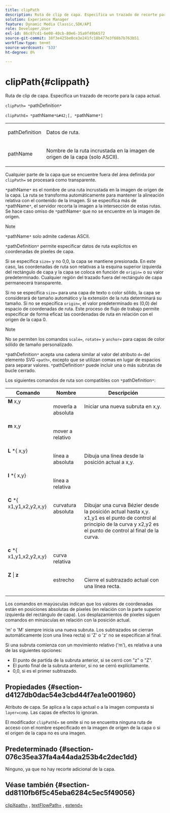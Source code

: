 ```yaml
---
title: clipPath
description: Ruta de clip de capa. Especifica un trazado de recorte para la capa actual.
solution: Experience Manager
feature: Dynamic Media Classic,SDK/API
role: Developer,User
exl-id: 86c87cd1-6e08-40cb-80e6-35a9f49b6572
source-git-commit: 38f3e425be0ce3e241fc18b477e3f68b7b763b51
workflow-type: tm+mt
source-wordcount: '533'
ht-degree: 0%

---
```


# clipPath{#clippath}

Ruta de clip de capa. Especifica un trazado de recorte para la capa actual.

`clipPath= *`pathDefinition`*`

`clipPathE= *`pathName`*&#42;[, *`pathName`*]`

<table id="simpletable_275E2A5FAB804C6388BD110D2ACA3C82"> 
 <tr class="strow"> 
  <td class="stentry"> <p><span class="codeph"> <span class="varname"> pathDefinition</span> </span> </p> </td> 
  <td class="stentry"> <p>Datos de ruta. </p></td> 
 </tr> 
 <tr class="strow"> 
  <td class="stentry"> <p><span class="codeph"> <span class="varname"> pathName</span></span> </p> </td> 
  <td class="stentry"> <p>Nombre de la ruta incrustada en la imagen de origen de la capa (solo ASCII). </p></td> 
 </tr> 
</table>

Cualquier parte de la capa que se encuentre fuera del área definida por `clipPath=` se procesará como transparente.

`*`pathName`*` es el nombre de una ruta incrustada en la imagen de origen de la capa. La ruta se transforma automáticamente para mantener la alineación relativa con el contenido de la imagen. Si se especifica más de `*`pathName`*`, el servidor recorta la imagen a la intersección de estas rutas. Se hace caso omiso de `*`pathName`*` que no se encuentre en la imagen de origen.

>[!NOTE]
>
>`*`pathName`*` solo admite cadenas ASCII.

`*`pathDefinition`*` permite especificar datos de ruta explícitos en coordenadas de píxeles de capa.

Si se especifica `size=` y no 0,0, la capa se mantiene presionada. En este caso, las coordenadas de ruta son relativas a la esquina superior izquierda del rectángulo de capa y la capa se coloca en función de `origin=` o su valor predeterminado. Cualquier región del trazado fuera del rectángulo de capa permanecerá transparente.

Si no se especifica `size=` para una capa de texto o color sólido, la capa se considerará de tamaño automático y la extensión de la ruta determinará su tamaño. Si no se especifica `origin=`, el valor predeterminado es (0,0) del espacio de coordenadas de ruta. Este proceso de flujo de trabajo permite especificar de forma eficaz las coordenadas de ruta en relación con el origen de la capa 0.

>[!NOTE]
>
>No se permiten los comandos `scale=`, `rotate=` y `anchor=` para capas de color sólido de tamaño personalizado.

`*`pathDefinition`*` acepta una cadena similar al valor del atributo `d=` del elemento SVG `<path>`, excepto que se utilizan comas en lugar de espacios para separar valores. `*`pathDefinition`*` puede incluir una o más subrutas de bucle cerrado.

Los siguientes comandos de ruta son compatibles con `*`pathDefinition`*`:

<table id="table_A74DD7A48B1C417D9D4BA46BECEAB981"> 
 <thead> 
  <tr> 
   <th class="entry"> <b> Comando</b> </th> 
   <th class="entry"> <b> Nombre</b> </th> 
   <th class="entry"> <b> Descripción</b> </th> 
  </tr> 
 </thead>
 <tbody> 
  <tr valign="top"> 
   <td> <b> M</b> <span class="varname"> x,y</span> </td> 
   <td> <p> moverla a absoluta </p> </td> 
   <td> <p> Iniciar una nueva subruta en x,y. </p> </td> 
  </tr> 
  <tr valign="top"> 
   <td> <b> m</b> <span class="varname"> x,y</span> </td> 
   <td> <p> mover a relativo </p> </td> 
  </tr> 
  <tr valign="top"> 
   <td> <b> L</b> *{<span class="varname"> x,y</span>} </td> 
   <td> <p> línea a absoluta </p> </td> 
   <td> <p> Dibuja una línea desde la posición actual a x,y. </p> </td> 
  </tr> 
  <tr valign="top"> 
   <td> <b> l</b> *{<span class="varname"> x,y</span>} </td> 
   <td> <p> línea a relativa </p> </td> 
  </tr> 
  <tr valign="top"> 
   <td> <b> C</b> *{<span class="varname"> x1,y1,x2,y2,x,y</span>} </td> 
   <td> <p> curvatura absoluta </p> </td> 
   <td> <p> Dibujar una curva Bézier desde la posición actual hasta x,y. x1,y1 es el punto de control al principio de la curva y x2,y2 es el punto de control al final de la curva. </p> </td> 
  </tr> 
  <tr valign="top"> 
   <td> <b> c</b> *{<span class="varname"> x1,y1,x2,y2,x,y</span>} </td> 
   <td> <p> curva relativa </p> </td> 
  </tr> 
  <tr valign="top"> 
   <td> <b> Z</b> | <b>z</b> </td> 
   <td> <p> estrecho </p> </td> 
   <td> <p> Cierre el subtrazado actual con una línea recta. </p> </td> 
  </tr> 
 </tbody> 
</table>

Los comandos en mayúsculas indican que los valores de coordenadas están en posiciones absolutas de píxeles (en relación con la parte superior izquierda del rectángulo de capa). Los desplazamientos de píxeles siguen comandos en minúsculas en relación con la posición actual.

&#39;m&#39; o &#39;M&#39; siempre inicia una nueva subruta. Los subtrazados se cierran automáticamente (con una línea recta) si &#39;Z&#39; o &#39;z&#39; no se especifican al final.

Si una subruta comienza con un movimiento relativo (&#39;m&#39;), es relativa a una de las siguientes opciones:

* El punto de partida de la subruta anterior, si se cerró con &quot;z&quot; o &quot;Z&quot;.
* El punto final de la subruta anterior, si no se cerró explícitamente.
* 0,0, si es el primer subtrazado.

## Propiedades {#section-d4127db0dac54e3cbd44f7ea1e001960}

Atributo de capa. Se aplica a la capa actual o a la imagen compuesta si `layer=comp`. Las capas de efectos lo ignoran.

El modificador `clipPathE=` se omite si no se encuentra ninguna ruta de acceso con el nombre especificado en la imagen de origen de la capa o si el origen de la capa no es una imagen.

## Predeterminado {#section-076c35ea37fa4a44ada253b4c2dec1dd}

Ninguno, ya que no hay recorte adicional de la capa.

## Véase también {#section-dd8110fb6f5c45eba6284c5ec5f49056}

[clipXpath=](../../../../../is-api/http-ref/image-serving-api-ref/c-http-protocol-reference/c-command-reference/r-clipxpath.md#reference-17e5e4da3e044943af8f963f58a45f53) , [textFlowPath=](../../../../../is-api/http-ref/image-serving-api-ref/c-http-protocol-reference/c-command-reference/r-textflowpath.md#reference-0b8d9493d71342f0b6a64a6d221584ef) , [extend=](../../../../../is-api/http-ref/image-serving-api-ref/c-http-protocol-reference/c-command-reference/r-extend.md#reference-7e9156beb285459d830e2d56782a74ac)
